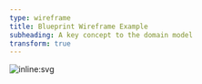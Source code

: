 ```yaml
---
type: wireframe
title: Blueprint Wireframe Example
subheading: A key concept to the domain model 
transform: true
---
```


![inline:svg](path=diagrams/test.svg)
